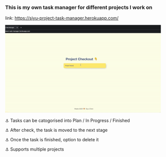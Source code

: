 ### This is my own task manager for different projects I work on ###

link: https://siyu-project-task-manager.herokuapp.com/

![](taskManagerDemo.gif)

⚓ Tasks can be catogorised into Plan / In Progress / Finished

⚓ After check, the task is moved to the next stage

⚓ Once the task is finished, option to delete it

⚓ Supports multiple projects
